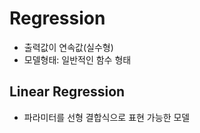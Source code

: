 # Regression
- 출력값이 연속값(실수형)
- 모델형태: 일반적인 함수 형태


## Linear Regression
- 파라미터를 선형 결합식으로 표현 가능한 모델
 
